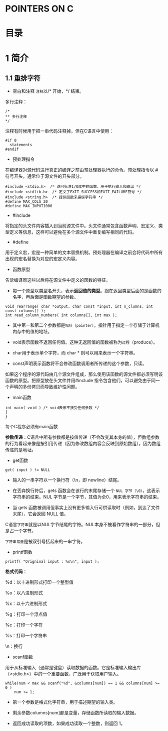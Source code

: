 # POINTERS ON C
# 目录

# 1 简介
## 1.1 重排字符
* 空白和注释
`注释`以/* 开始，*/ 结束。<br>

多行注释：<br>
```
/*
** 多行注释
*/
```
注释有时候用于把一串代码注释掉，但在C语言中使用：
```
#if 0
  statements
#endif
```
* 预处理指令<br>

在编译器对源代码进行真正的编译之前由预处理器执行的命令。预处理指令以 # 符号开头，通常位于源文件的开头部分。
```
#include <stdio.h>  /* 访问标准I/O库中的函数，用于执行输入和输出 */
#include <stdlib.h>  /* 定义了EXIT_SUCCESS和EXIT_FAILURE符号 */
#include <string.h>  /* 提供函数来操纵字符串 */
#define MAX_COLS 20
#define MAX_INPUT1000
```
  * #include <br>

将指定的头文件内容插入到当前源文件中。头文件通常包含函数声明、宏定义、类型定义等信息，这样可以避免在多个源文件中重复编写相同的代码。<br>

  * #define <br>

用于定义宏，宏是一种简单的文本替换机制。预处理器在编译之前会将代码中所有出现的宏名替换为对应的宏定义内容。<br>

* 函数原型<br>

告诉编译器这些以后将在源文件中定义的函数的特征。<br>

  * 每一个原型以类型名开头，表示**返回值的类型**。跟在返回类型后面的是函数的名字，再后面是函数期望的参数。
```
void rearrange( char *output, char const *input, int n_clumns, int const columns[] );
int read_column_numbers( int columns[], int max );
```
  * 其中第一和第二个参数都是`指针（pointer）`。指针用于指定一个存储于计算机内存中的值的地址。<br>

  * void表示函数不返回任何值。这种无返回值的函数被称为`过程`（produce）。<br>

  * char用于表示单个字符，而 char * 则可以用来表示一个字符串。<br>

  * const声明表示函数将不会修改函数调用者所传递的这个参数，只读。<br>

如果这个程序的源代码由几个源文件组成，那么使用该函数的源文件都必须写明该函数的原型。把原型放在头文件并用#include 指令包含他们，可以避免由于同一个声明的多份拷贝而导致维护性问题。

* main函数
```
int main( void ) /* void表示不接受任何参数 */
{
}
```
每个C程序必须有main函数<br>

**参数传递**：C语言中所有参数都是按值传递（不会改变其本身的值），但数组参数的行为看起来像是按引用传递（因为修改数组内容会反映到原始数组），因为数组传递的是地址。<br>

* get函数
```
get( input ) != NULL
```
  * 输入的一串字符以一个换行符（\n，即 newline）结尾。<br>

  * 在丢弃换行符后，gets 函数会在该行的末尾存储一个 `NUL 字节（\0）`，这表示字符串的结束。NUL 字节是一个字节，其值为全0，用来表示字符串的结束。<br>

  * 当 gets 函数被调用但事实上没有更多输入行可供读取时（例如，到达了文件末尾），它会返回 NULL 值。<br>

C语言`字符串`就是以NUL字节结尾的字符。NUL本身不被看作字符串的一部分，但是占一个字节。<br>

`字符串常量`是被双引号括起来的一串字符。

* printf函数
```
printf( "Origninal input : %s\n", input );
```
**格式代码**：<br>

%d：以十进制形式打印一个整型值<br>

%o：以八进制形式<br>

%x：以十六进制形式<br>

%g：打印一个浮点值<br>

%c：打印一个字符<br>

%s：打印一个字符串<br>

\n：换行<br>

* scanf函数<br>

用于从标准输入（通常是键盘）读取数据的函数。它是标准输入输出库（<stdio.h>）中的一个重要函数，广泛用于获取用户输入。<br>
```
while(num < max && scanf("%d", &columns[num]) == 1 && columns[num] >= 0 )
    num += 1;
```
  * 第一个参数是格式化字符串，用于描述期望的输入类。<br>

  * 剩余参数columns[num]都是变量，存储函数所读取的输入数据。<br>

  * 返回成功读取的项数，如果成功读取一个整数，则返回 1。<br>
  